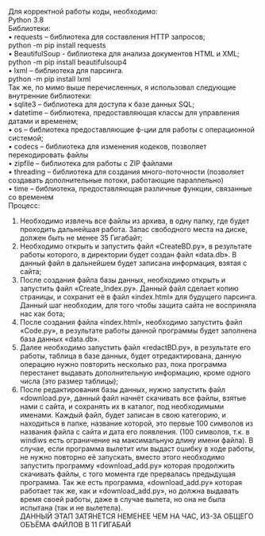 Для корректной работы коды, необходимо:  
  Python 3.8   
  Библиотеки:  
    •	requests – библиотека для составления HTTP запросов;  
    python -m pip install requests  
    •	BeautifulSoup - библиотека для анализа документов HTML и XML;  
      python -m pip install beautifulsoup4  
    •	lxml – библиотека для парсинга.  
      python -m pip install lxml  
Так же, по мимо выше перечисленных, я использовал следующие внутренние библиотеки:  
  •	sqlite3 – библиотека для доступа к базе данных SQL;  
  •	datetime – библиотека, предоставляющая классы для управления датами и временем;  
  •	os – библиотека предоставляющие ф-ции для работы с операционной системой;  
  •	codecs – библиотека для изменения кодеков, позволяет перекодировать файлы  
  •	zipfile – библиотека для работы с ZIP файлами  
  •	threading – библиотека для создания много-поточности (позволяет создавать дополнительные потоки, работающие параллельно)  
  •	time – библиотека, предоставляющая различные функции, связанные со временем  
Процесс:  
1.	Необходимо извлечь все файлы из архива, в одну папку, где будет проходить дальнейшая работа. Запас свободного места на диске, должен быть не менее 35 Гигабайт;  
2.	Необходимо открыть и запустить файл «CreateBD.py», в результате работы которого, в директории будет создан файл «data.db». В данный файл в дальнейшем будет записана информация, взятая с сайта;  
3.	После создания файла базы данных, необходимо открыть и запустить файл «Create_Index.py». Данный файл сделает копию страницы, и сохранит её в файл «index.html» для будущего парсинга. Данный шаг необходим, для того чтобы защита сайта не восприняла нас как бота;  
4.	После создания файла «index.html», необходимо запустить файл «Code.py», в результате работы данной программы будет заполнена база данных «data.db».  
5.	Далее необходимо запустить файл «redactBD.py», в результате его работы, таблица в базе данных, будет отредактирована, данную операцию нужно повторить несколько раз, пока программа перестанет выдавать дополнительную информацию, кроме одного числа (это размер таблицы);  
6.	После редактирования базы данных, нужно запустить файл «download.py», данный файл начнёт скачивать все файлы, взятые нами с сайта, и сохранять их в каталог, под необходимыми именами. Каждый файл, будет записан в свою категорию, и находиться в папке, название которой, это первые 100 символов из названия файла с сайта и дата его появления. (100 символов, т.к. в windiws есть ограничение на максимальную длину имени файла). В случае, если программа вылетит или выдаст ошибку в ходе работы, не нужно повторно её запускать, вместо этого необходимо запустить программу «download_add.py» которая продолжить скачивать файлы, с того момента где прервалась предыдущая программа. Так же есть программа, «download_add.py» которая работает так же, как и «download_add.py», но должна выдавать время своей работы, даже в случае вылета, но она не была испытана (так и не вылетела).   
ДАННЫЙ ЭТАП ЗАТЯНЕТСЯ НЕМЕНЕЕ ЧЕМ НА ЧАС, ИЗ-ЗА ОБЩЕГО ОБЪЁМА ФАЙЛОВ В 11 ГИГАБАЙ  
